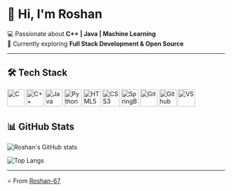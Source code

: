 # 👋 Hi, I'm Roshan  

💻 Passionate about **C++ | Java | Machine Learning**  
🌱 Currently exploring **Full Stack Development & Open Source**  

---

## 🛠 Tech Stack

<p align="left">
  <img src="https://img.shields.io/badge/C-A8B9CC?logo=c&logoColor=white/" alt="C" width="40" height="40"/>
  <img src="https://img.shields.io/badge/C++-00599C?logo=cplusplus&logoColor=white" alt="C++" width="40" height="40"/>
  <img src="https://img.shields.io/badge/Java-ED8B00?logo=java&logoColor=white" alt="Java" width="40" height="40"/>
  <img src="https://img.shields.io/badge/Python-3776AB?logo=python&logoColor=white" alt="Python" width="40" height="40"/>
  <img src="https://img.shields.io/badge/HTML5-E34F26?logo=html5&logoColor=white" alt="HTML5" width="40" height="40"/>
  <img src="https://img.shields.io/badge/CSS3-1572B6?logo=css3&logoColor=white" alt="CSS3" width="40" height="40"/>
  <img src="https://img.shields.io/badge/SpringBoot-6DB33F?logo=springboot&logoColor=white" alt="SpringBoot" width="40" height="40"/>
  <img src="https://img.shields.io/badge/Git-F05032?logo=git&logoColor=white" alt="Git" width="40" height="40"/>
  <img src="https://img.shields.io/badge/GitHub-181717?logo=github&logoColor=white" alt="Github" width="40" height="40"/>
  <img src="https://img.shields.io/badge/VS%20Code-0078d7?logo=visualstudiocode&logoColor=white" alt="VS" width="40" height="40"/>
</p>

## 📊 GitHub Stats  
![Roshan's GitHub stats](https://github-readme-stats.vercel.app/api?username=Roshan-67&show_icons=true&theme=radical)  

![Top Langs](https://github-readme-stats.vercel.app/api/top-langs/?username=Roshan-67&layout=compact&theme=radical)  

---

⭐️ From [Roshan-67](https://github.com/Roshan-67)
